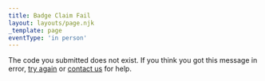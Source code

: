 ```yaml
---
title: Badge Claim Fail
layout: layouts/page.njk
_template: page
eventType: 'in person'
---
```

The code you submitted does not exist. If you think you got this message in error, [try again](/badge-claim/) or [contact us](/contact-us/) for help.